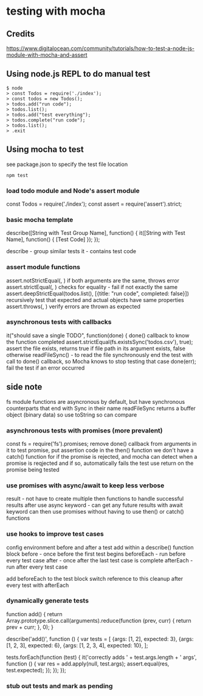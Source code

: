 # testing with mocha

## Credits
https://www.digitalocean.com/community/tutorials/how-to-test-a-node-js-module-with-mocha-and-assert

## Using node.js REPL to do manual test
```
$ node
> const Todos = require('./index');
> const todos = new Todos();
> todos.add("run code");
> todos.list();
> todos.add("test everything");
> todos.complete("run code");
> todos.list();
> .exit
```

## Using mocha to test
see package.json to specify the test file location
```
npm test
```
### load todo module and Node's assert module 
const Todos = require('./index');
const assert = require('assert').strict;

### basic mocha template
describe([String with Test Group Name], function() {
    it([String with Test Name], function() {
        [Test Code]
    });
});

describe - group similar tests
it - contains test code

### assert module functions
assert.notStrictEqual(<value to test>, <value expected>)
  if both arguments are the same, throws error
assert.strictEqual(<value to test>, <value expected>)
  checks for equality - fail if not exactly the same
assert.deepStrictEqual(todos.list(), [{title: "run code", completed: false}])
  recursively test that expected and actual objects have same properties
assert.throws(<function that has the code that throws the error>, <expected error string>)
  verify errors are thrown as expected

### asynchronous tests with callbacks
it("should save a single TODO", function(done) {
  done() callback to know the function completed
assert.strictEqual(fs.existsSync('todos.csv'), true);
  assert the file exists, returns true if file path in its argument exists, false otherwise
readFileSync() - to read the file synchronously
  end the test with call to done() callback, so Mocha knows to stop testing that case
done(err); 
  fail the test if an error occurred

## side note
fs module functions are asyncronous by default, but have synchronous counterparts
that end with Sync in their name
readFileSync returns a buffer object (binary data) so use toString so can compare

### asynchronous tests with promises (more prevalent)
const fs = require('fs').promises;
remove done() callback from arguments in it
to test promise, put assertion code in the then() function
we don't have a catch() function for if the promise is rejected, and mocha can detect when a promise is reqjected and if so, automatically fails the test
use return on the promise being tested

### use promises with async/await to keep less verbose
result - not have to create multiple then functions to handle successful results
after use async keyword - can get any future results with await keyword
can then use promises without having to use then() or catch() functions

### use hooks to improve test cases
config environment before and after a test
add within a describe() function block
  before - once before the first test begins
  beforeEach - run before every test case
  after - once after the last test case is complete
  afterEach - run after every test case

add beforeEach to the test block
switch reference to this
cleanup after every test with afterEach

### dynamically generate tests
function add() {
  return Array.prototype.slice.call(arguments).reduce(function (prev, curr) {
    return prev + curr;
  }, 0);
}

describe('add()', function () {
  var tests = [
    {args: [1, 2], expected: 3},
    {args: [1, 2, 3], expected: 6},
    {args: [1, 2, 3, 4], expected: 10},
  ];

  tests.forEach(function (test) {
    it('correctly adds ' + test.args.length + ' args', function () {
      var res = add.apply(null, test.args);
      assert.equal(res, test.expected);
    });
  });
});

### stub out tests and mark as pending
